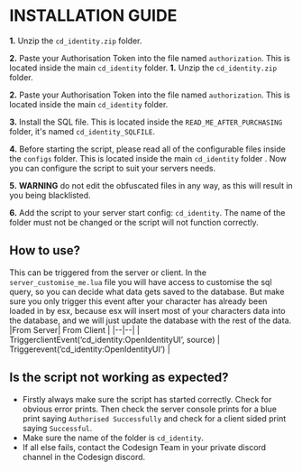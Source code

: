 # INSTALLATION GUIDE
**1.** Unzip the `cd_identity.zip` folder.

**2.** Paste your Authorisation Token into the file named `authorization`. This is located inside the main `cd_identity` folder.
**1.** Unzip the `cd_identity.zip` folder.

**2.** Paste your Authorisation Token into the file named `authorization`. This is located inside the main `cd_identity` folder.

**3.** Install the SQL file. This is located inside the `READ_ME_AFTER_PURCHASING` folder, it's named `cd_identity_SQLFILE`.

 **4.** Before starting the script, please read all of the configurable files inside the `configs` folder. This is located inside the main `cd_identity` folder . Now you can configure the script to suit your servers needs.
 
 **5.** **WARNING** do not edit the obfuscated files in any way, as this will result in you being blacklisted.
 
 **6.** Add the script to your server start config: `cd_identity`. The name of the folder must not be changed or the script will not function correctly.

## How to use?
This can be triggered from the server or client. In the `server_customise_me.lua` file you will have access to customise the sql query, so you can decide what data gets saved to the database. But make sure you only trigger this event after your character has already been loaded in by esx, because esx will insert most of your characters data into the database, and we will just update the database with the rest of the data.
|From Server| From Client |
|--|--|
| TriggerclientEvent(‘cd_identity:OpenIdentityUI’, source) | Triggerevent(’cd_identity:OpenIdentityUI’) |

## Is the script not working as expected?
- Firstly always make sure the script has started correctly. Check for obvious error prints. Then check the server console prints for a blue print saying `Authorised Successfully` and check for a client sided print saying `Successful`.
- Make sure the name of the folder is `cd_identity`.
- If all else fails, contact the Codesign Team in your private discord channel in the Codesign discord.
